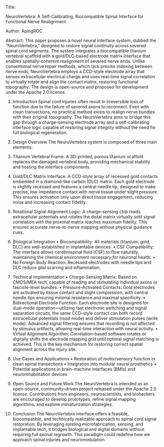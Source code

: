 Title:

NeuroVertebra: A Self-Calibrating, Biocompatible Spinal Interface for Functional Nerve Realignment

Author: ApingROC 

Abstract:
This paper proposes a novel neural interface system, dubbed the “NeuroVertebra,” designed to restore signal continuity across severed spinal cord segments. The system integrates a biocompatible titanium vertebral scaffold with a gold/DLC-based electrode matrix interface that enables spatially-coherent realignment of severed nerve ends. Unlike conventional nerve repair methods, which lack precise indexing between nerve ends, NeuroVertebra employs a CCD-style electrode array that senses extracellular electrical charge and uses real-time signal correlation to virtually rotate and align the contact matrix, restoring functional topography. The design is open-source and proposed for development under the Apache 2.0 license.


1. Introduction
Spinal cord injuries often result in irreversible loss of function due to the failure of severed axons to reconnect. Even with clean transections, no practical method exists to realign nerve bundles with their original topography. The NeuroVertebra aims to bridge this gap through a charge-sensing electrode array and a self-calibrating interface logic capable of restoring signal integrity without the need for full biological regeneration.

2. Design Overview
The NeuroVertebra system is composed of three main elements:
1. Titanium Vertebral Frame: A 3D-printed, porous titanium scaffold replaces the damaged vertebral body, providing mechanical stability and hosting the interface components.
2. Gold/DLC Matrix Interface: A CCD-style array of recessed gold contacts embedded in a diamond-like carbon (DLC) matrix. Each gold electrode is slightly recessed and features a central needle tip, designed to make precise, low-impedance contact with nerve tissue under slight pressure. This ensures activation only upon direct tissue engagement, reducing noise and increasing contact fidelity.
3. Rotational Signal Alignment Logic: A charge-sensing chip reads extracellular potentials and rotates the distal matrix virtually until signal correlation with the proximal matrix reaches maximum fidelity. This ensures accurate nerve-to-nerve mapping without physical guidance cues.

3. Biological Integration
• Biocompatibility: All materials (titanium, gold, DLC) are well-established in implantable devices.
• CSF Compatibility: The interface allows cerebrospinal fluid (CSF) to flow naturally, maintaining the chemical environment necessary for neuronal health.
• No Foreign Body Reaction: Recessed electrodes with needle tips and DLC reduce glial scarring and inflammation.

4. Technical Implementation
• Charge-Sensing Matrix: Based on CMOS/MEA tech, capable of reading and stimulating individual axons or fascicle-level bundles.
• Pressure-Activated Contacts: Gold electrodes are activated by tissue contact and slight compression, with central needle tips ensuring minimal resistance and maximal specificity.
• Bidirectional Electrode Function: Each electrode site is designed for dual-mode operation—utilizing fast electronic switching and signal separation circuits, the same CCD-style contact can both record extracellular potentials (read mode) and deliver stimulation pulses (write mode). Advanced signal filtering ensures that recording is not affected by stimulus artifacts, allowing real-time interaction with neural activity.
• Virtual Alignment Algorithm: Correlation-based software rotates or digitally shifts the electrode mapping grid until optimal signal matching is achieved. This is the key mechanism for restoring correct spatial alignment across the injury site.

5. Use Cases and Applications
• Restoration of motor/sensory function in clean spinal transections
• Integration into modular neural prosthetics
• Potential applications in brain-machine interfaces (BMIs) and neurorehabilitation devices

6. Open Source and Future Work
The NeuroVertebra is intended as an open-source, community-driven project released under the Apache 2.0 license. Contributions from engineers, neuroscientists, and biohackers are encouraged to develop prototypes, refine signal mapping algorithms, and explore miniaturization strategies.

7. Conclusion
The NeuroVertebra interface offers a feasible, biocompatible, and technically realizable approach to spinal cord signal restoration. By leveraging existing microfabrication, sensing, and implantable tech, it bridges biological and digital domains without requiring full axonal regrowth. This paradigm could redefine how we approach spinal injuries and neuromodulation.



